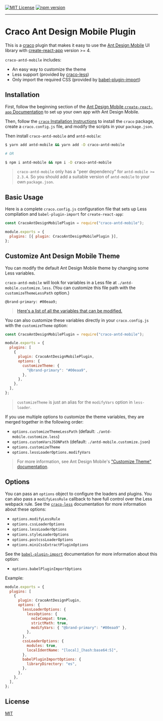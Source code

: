 [![MIT License](https://img.shields.io/badge/license-MIT-blue.svg)](LICENSE) [![npm version](https://badge.fury.io/js/@w3ctech-editorial-department%2Fcraco-antd-mobile.svg)](https://badge.fury.io/js/@w3ctech-editorial-department%2Fcraco-antd-mobile)

---

# Craco Ant Design Mobile Plugin

This is a [craco](https://github.com/gsoft-inc/craco) plugin that makes it easy to use the [Ant Design Mobile](https://mobile.ant.design/) UI library with [create-react-app](https://facebook.github.io/create-react-app/) version >= 4.

`craco-antd-mobile` includes:

- An easy way to customize the theme
- Less support (provided by [craco-less](https://github.com/DocSpring/craco-less))
- Only import the required CSS (provided by [babel-plugin-import](https://github.com/ant-design/babel-plugin-import))

## Installation

First, follow the beginning section of the [Ant Design Mobile `create-react-app` Documentation](https://mobile.ant.design/docs/react/use-with-create-react-app) to set up your own app with Ant Design Mobile.

Then, follow the [`craco` Installation Instructions](https://github.com/gsoft-inc/craco/blob/master/packages/craco/README.md#installation) to install the `craco` package, create a `craco.config.js` file, and modify the scripts in your `package.json`.

Then install `craco-antd-mobile` and `antd-mobile`:

```bash
$ yarn add antd-mobile && yarn add -D craco-antd-mobile

# OR

$ npm i antd-mobile && npm i -D craco-antd-mobile
```

> `craco-antd-mobile` only has a "peer dependency" for `antd-mobile >= 2.3.4`. So you should add a suitable version of `antd-mobile` to your own `package.json`.

## Basic Usage

Here is a complete `craco.config.js` configuration file that sets up Less compilation and `babel-plugin-import` for `create-react-app`:

```js
const CracoAntDesignMobilePlugin = require("craco-antd-mobile");

module.exports = {
  plugins: [{ plugin: CracoAntDesignMobilePlugin }],
};
```

## Customize Ant Design Mobile Theme

You can modify the default Ant Design Mobile theme by changing some Less variables.

`craco-antd-mobile` will look for variables in a Less file at `./antd-mobile.customize.less`. (You can customize this file path with the `customizeThemeLessPath` option.)

```less
@brand-primary: #00eaa9;
```

> [Here's a list of all the variables that can be modified.](https://github.com/ant-design/ant-design-mobile/blob/2.3.x/components/style/themes/default.less)

You can also customize these variables directly in your `craco.config.js` with the `customizeTheme` option:

```js
const CracoAntDesignMobilePlugin = require("craco-antd-mobile");

module.exports = {
  plugins: [
    {
      plugin: CracoAntDesignMobilePlugin,
      options: {
        customizeTheme: {
          "@brand-primary": "#00eaa9",
        },
      },
    },
  ],
};
```

> `customizeTheme` is just an alias for the `modifyVars` option in `less-loader`.

If you use multiple options to customize the theme variables, they are merged together in the following order:

- `options.customizeThemeLessPath` (default: `./antd-mobile.customize.less`)
- `options.customVarsJSONPath` (default: `./antd-mobile.customize.json`)
- `options.customizeTheme`
- `options.lessLoaderOptions.modifyVars`

> For more information, see Ant Design Mobile's ["Customize Theme" documentation](https://mobile.ant.design/docs/react/customize-theme).

## Options

You can pass an `options` object to configure the loaders and plugins. You can also pass a `modifyLessRule` callback to have full control over the Less webpack rule.
See the [`craco-less`](https://github.com/DocSpring/craco-less#configuration) documentation for more information about these options:

- `options.modifyLessRule`
- `options.cssLoaderOptions`
- `options.lessLoaderOptions`
- `options.styleLoaderOptions`
- `options.postcssLoaderOptions`
- `options.miniCssExtractPluginOptions`

See the [`babel-plugin-import`](https://github.com/ant-design/babel-plugin-import#options) documentation for more information about this option:

- `options.babelPluginImportOptions`

Example:

```js
module.exports = {
  plugins: [
    {
      plugin: CracoAntDesignPlugin,
      options: {
        lessLoaderOptions: {
          lessOptions: {
            noIeCompat: true,
            strictMath: true,
            modifyVars: { "@brand-primary": "#00eaa9" },
          },
        },
        cssLoaderOptions: {
          modules: true,
          localIdentName: "[local]_[hash:base64:5]",
        },
        babelPluginImportOptions: {
          libraryDirectory: "es",
        },
      },
    },
  ],
};
```

## License

[MIT](./LICENSE)
